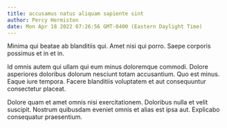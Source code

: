 ```yaml
---
title: accusamus natus aliquam sapiente sint
author: Percy Hermiston
date: Mon Apr 18 2022 07:26:56 GMT-0400 (Eastern Daylight Time)
---
```

Minima qui beatae ab blanditiis qui. Amet nisi qui porro. Saepe corporis possimus et in et in.

 Id omnis autem qui ullam qui eum minus doloremque commodi. Dolore asperiores doloribus dolorum nesciunt totam accusantium. Quo est minus. Eaque iure tempora. Facere blanditiis voluptatem et aut consequuntur consectetur placeat.

 Dolore quam et amet omnis nisi exercitationem. Doloribus nulla et velit suscipit. Nostrum quibusdam eveniet omnis et alias est ipsa aut. Explicabo consequatur praesentium.